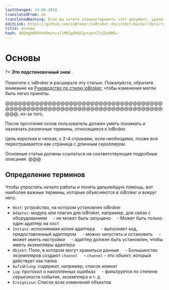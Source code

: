 ```yaml
---
lastChanged: 14.09.2018
translatedFrom: de
translatedWarning: Если вы хотите отредактировать этот документ, удалите поле «translationFrom», в противном случае этот документ будет снова автоматически переведен
editLink: https://github.com/ioBroker/ioBroker.docs/edit/master/docs/ru/basics/README.md
title: основы
hash: 46Emgb6RhhtKOmznvzllM65gAhQS1y+ya+CTcZGe9ME=
---
```

# Основы
?> ***Это подстановочный знак*** . <br><br> Помогите с ioBroker и расширьте эту статью. Пожалуйста, обратите внимание на [Руководство по стилю ioBroker](community/styleguidedoc), чтобы изменения могли быть легко приняты.

@@@@@@@@@@@@@@@@@@@@@@@@@@@@@@@@@@@@@@@@@@@@@@@@@@@@@@@@@@@@@@@@@@@@@@@@@@@@@, из-за того,

После прочтения основ пользователь должен уметь понимать и назначать различные термины, относящиеся к ioBroker.

Цель короткая и четкая, с 2-4 строками, если необходимо, позже все перестраивается как страница с длинным скроллером.

Основные статьи должны ссылаться на соответствующие подробные описания.
@@@

## Определение терминов
Чтобы упростить начало работы и понять дальнейшую помощь, вот наиболее важные термины, которые объясняются в ioBroker и вокруг него.

* `Host`: устройство, на котором установлен ioBroker
* `Adapter`: модуль или плагин для ioBroker, например, для связи с оборудованием
    - не может быть запущено
    - Может быть только один адаптер на хост
* `Instanz`: исполняемая копия адаптера
    - выполняет код, предоставленный адаптером
    - можно запустить и остановить
    - может иметь настройки
    - адаптер должен быть установлен, чтобы иметь экземпляры адаптера
* `Objekt`: Поле, в котором могут храниться данные
    - Большинство экземпляров создают `channel`
    - `channel` - это объект, который действует как папка
* `Aufzählung`: содержит, например, список комнат
* `Log`: протокол о накопленных ошибках
    - фильтруется по степени серьезности события, экземпляра и т. д.
* `Ereignisse`: Список всех изменений объектов